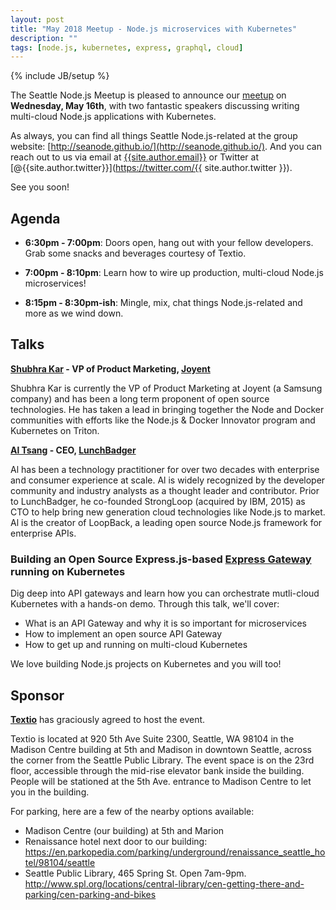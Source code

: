 ```yaml
---
layout: post
title: "May 2018 Meetup - Node.js microservices with Kubernetes"
description: ""
tags: [node.js, kubernetes, express, graphql, cloud]
---
```

{% include JB/setup %}

The Seattle Node.js Meetup is pleased to announce our [meetup](TODO) on
**Wednesday, May 16th**, with two fantastic speakers discussing writing
multi-cloud Node.js applications with Kubernetes.

As always, you can find all things Seattle Node.js-related at the group website:
[http://seanode.github.io/](http://seanode.github.io/). And you can reach out to
us via email at [{{site.author.email}}](mailto:{{site.author.email}}) or Twitter
at [@{{site.author.twitter}}](https://twitter.com/{{ site.author.twitter }}).

See you soon!

## Agenda

* **6:30pm - 7:00pm**: Doors open, hang out with your fellow developers. Grab
  some snacks and beverages courtesy of Textio.

* **7:00pm - 8:10pm**: Learn how to wire up production, multi-cloud Node.js
  microservices!

* **8:15pm - 8:30pm-ish**: Mingle, mix, chat things Node.js-related and more as
  we wind down.

<!-- more start -->

## Talks

**[Shubhra Kar](https://twitter.com/shubhrakar) - VP of Product Marketing, [Joyent](https://www.joyent.com)**

Shubhra Kar is currently the VP of Product Marketing at Joyent (a Samsung
company) and has been a long term proponent of open source technologies. He has
taken a lead in bringing together the Node and Docker communities with efforts
like the Node.js & Docker Innovator program and Kubernetes on Triton.

**[Al Tsang](https://twitter.com/altsang) - CEO, [LunchBadger](https://www.lunchbadger.com)**

Al has been a technology practitioner for over two decades with enterprise and
consumer experience at scale. Al is widely recognized by the developer community
and industry analysts as a thought leader and contributor. Prior to LunchBadger,
he co-founded StrongLoop (acquired by IBM, 2015) as CTO to help bring new
generation cloud technologies like Node.js to market. Al is the creator of
LoopBack, a leading open source Node.js framework for enterprise APIs.

### Building an Open Source Express.js-based [Express Gateway](www.express-gateway.io) running on Kubernetes

Dig deep into API gateways and learn how you can orchestrate mutli-cloud
Kubernetes with a hands-on demo. Through this talk, we'll cover:

* What is an API Gateway and why it is so important for microservices
* How to implement an open source API Gateway
* How to get up and running on multi-cloud Kubernetes

We love building Node.js projects on Kubernetes and you will too!

## Sponsor

**[Textio](https://textio.com/)** has graciously agreed to host the event.

Textio is located at 920 5th Ave Suite 2300, Seattle, WA 98104 in the Madison
Centre building at 5th and Madison in downtown Seattle, across the corner from
the Seattle Public Library. The event space is on the 23rd floor, accessible
through the mid-rise elevator bank inside the building. People will be stationed
at the 5th Ave. entrance to Madison Centre to let you in the building.

For parking, here are a few of the nearby options available:

* Madison Centre (our building) at 5th and Marion
* Renaissance hotel next door to our building: https://en.parkopedia.com/parking/underground/renaissance_seattle_hotel/98104/seattle
* Seattle Public Library, 465 Spring St. Open 7am-9pm. http://www.spl.org/locations/central-library/cen-getting-there-and-parking/cen-parking-and-bikes

<!-- more end -->
